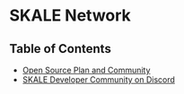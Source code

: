 # SKALE Network

## Table of Contents

-   [Open Source Plan and Community](OPEN_SOURCE_PLAN.md)
-   [SKALE Developer Community on Discord](http://skale.chat)
